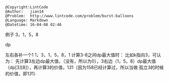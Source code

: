 ```
@Copyright:LintCode
@Author:   jian14
@Problem:  http://www.lintcode.com/problem/burst-balloons
@Language: Markdown
@Datetime: 16-04-08 02:46
```

例子 3，1，5，8

dp

左右各补一个1
1，3，1，5，8，1
计算3-8之间dp最大值时：
比如k指向3，可认为：
								先计算3左边dp最大值，（没有，所以为0），3右边（1，5，8）dp最大值（dp[3][8]），再计算3的价值，1*3*1（因为158已经计算过，所以当做 孤立3的时候的价值，即1*3*1）